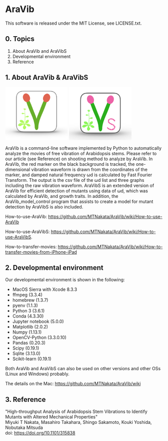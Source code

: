 # AraVib

This software is released under the MIT License, see LICENSE.txt.

## 0. Topics

1. About AraVib and AraVibS
1. Developmental environment
1. Reference

## 1. About AraVib & AraVibS

<img src="https://github.com/MTNakata/Image_folder/blob/master/AraVib_logo.png" width="200">
<img src="https://github.com/MTNakata/Image_folder/blob/master/AraVibS_logo.png" width="200">

AraVib is a command-line software implemented by Python to automatically analyze the movies of free vibration of Arabidopsis stems. 
Please refer to our article (see Reference) on shooting method to analyze by AraVib. 
In AraVib, the red marker on the black background is tracked, the one-dimensional vibration waveform is drawn from the coordinates of the marker, 
and damped natural frequency ωd is calculated by Fast Fourier Transform. The output is the csv file of the ωd list 
and three graphs including the raw vibration waveform. AraVibS is an extended version of AraVib for efficient detection of 
mutants using data of ωd, which was calculated by AraVib, and growth traits. In addition, the AraVib_model_control program that 
assists to create a model for mutant detection by AraVibS is also included.

How-to-use-AraVib: https://github.com/MTNakata/AraVib/wiki/How-to-use-AraVib

How-to-use-AraVibS: https://github.com/MTNakata/AraVib/wiki/How-to-use-AraVibS.

How-to-transfer-movies: https://github.com/MTNakata/AraVib/wiki/How-to-transfer-movies-from-iPhone-iPad

## 2. Developmental environment

Our developmental environment is shown in the following:

- MacOS Sierra with Xcode 8.3.3
- ffmpeg (3.3.4)
- homebrew (1.3.7)
- pyenv (1.1.3)
- Python 3 (3.6.1)
- Conda (4.3.30)
- Jupyter notebook (5.0.0)
- Matplotlib (2.0.2)
- Numpy (1.13.1)
- OpenCV-Python (3.3.0.10)
- Pandas (0.20.3)
- Scipy (0.19.1)
- Sqlite (3.13.0)
- Scikit-learn (0.19.1)

Both AraVib and AraVibS can also be used on other versions and other OSs (Linux and Windows) probably.

The details on the Mac: https://github.com/MTNakata/AraVib/wiki

## 3. Reference

"High-throughput Analysis of Arabidopsis Stem Vibrations to Identify Mutants with Altered Mechanical Properties"  
Miyuki T Nakata, Masahiro Takahara, Shingo Sakamoto, Kouki Yoshida, Nobutaka Mitsuda  
doi: https://doi.org/10.1101/315838  